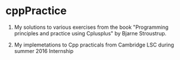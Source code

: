 # cppPractice
1. My solutions to various exercises from the book "Programming principles and practice using Cplusplus" by Bjarne Stroustrup.

2. My implemetations to Cpp practicals from Cambridge LSC during summer 2016 Internship

